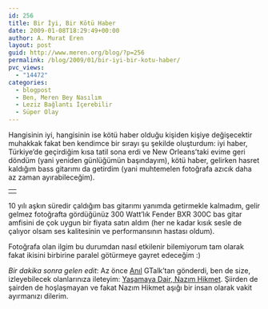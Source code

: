 ```yaml
---
id: 256
title: Bir İyi, Bir Kötü Haber
date: 2009-01-08T18:29:49+00:00
author: A. Murat Eren
layout: post
guid: http://www.meren.org/blog/?p=256
permalink: /blog/2009/01/bir-iyi-bir-kotu-haber/
pvc_views:
  - "14472"
categories:
  - blogpost
  - Ben, Meren Bey Nasılım
  - Leziz Bağlantı İçerebilir
  - Süper Olay
---
```

Hangisinin iyi, hangisinin ise kötü haber olduğu kişiden kişiye değişecektir muhakkak fakat ben kendimce bir sırayı şu şekilde oluşturdum: iyi haber, Türkiye&#8217;de geçirdiğim kısa tatil sona erdi ve New Orleans&#8217;taki evime geri döndüm (yani yeniden günlüğümün başındayım), kötü haber, gelirken hasret kaldığım bass gitarımı da getirdim (yani muhtemelen fotoğrafa azıcık daha az zaman ayırabileceğim).

<table border="0" width="100%">
  <tr>
    <td align="center">
      <img title="Cort Bass + Fender Amp" src="{{ site.baseurl }}/images/bir-iyi-bir-kotu-haber-bass-amp.jpg" alt="" />
    </td>
  </tr>
</table>

10 yılı aşkın süredir çaldığım bas gitarımı yanımda getirmekle kalmadım, gelir gelmez fotoğrafta gördüğünüz 300 Watt&#8217;lık Fender BXR 300C bas gitar amfisini de çok uygun bir fiyata satın aldım (her ne kadar kısık sesle de çalıyor olsam ses kalitesinin ve performansının hastası oldum).

Fotoğrafa olan ilgim bu durumdan nasıl etkilenir bilemiyorum tam olarak fakat ikisini birbirine paralel götürmeye gayret edeceğim :)

_Bir dakika sonra gelen edit_: Az önce [Anıl](http://www.anileraslan.com/) GTalk&#8217;tan gönderdi, ben de size, izleyebilecek olanlarınıza ileteyim: [Yaşamaya Dair, Nazım Hikmet](http://fr.youtube.com/watch?v=XOCYwZM-w7U). Şiirden de şairden de hoşlaşmayan ve fakat Nazım Hikmet aşığı bir insan olarak vakit ayırmanızı dilerim.
